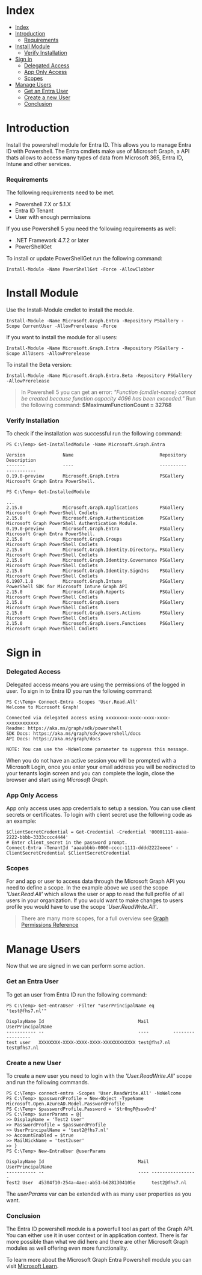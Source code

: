 # Index

- [Index](#index)
- [Introduction](#introduction)
    - [Requirements](#requirements)
- [Install Module](#install-module)
    - [Verify Installation](#verify-installation)
- [Sign in](#sign-in)
    - [Delegated Access](#delegated-access)
    - [App Only Access](#app-only-access)
    - [Scopes](#scopes)
- [Manage Users](#manage-users)
    - [Get an Entra User](#get-an-entra-user)
    - [Create a new User](#create-a-new-user)
    - [Conclusion](#conclusion)

# Introduction

Install the powershell module for Entra ID. This allows you to manage Entra ID with Powershell. The Entra cmdlets make use of Microsoft Graph, a API thats allows to access many types of data from Microsoft 365, Entra ID, Intune and other services. 

### Requirements

The following requirements need to be met.
- Powershell 7.X or 5.1.X
- Entra ID Tenant
- User with enough permissions

If you use Powershell 5 you need the following requirements as well:
- .NET Framework 4.7.2 or later
- PowerShellGet

To install or update PowerShellGet run the following command:
```
Install-Module -Name PowerShellGet -Force -AllowClobber
```

# Install Module

Use the Install-Module cmdlet to install the module.

```
Install-Module -Name Microsoft.Graph.Entra -Repository PSGallery -Scope CurrentUser -AllowPrerelease -Force
```

If you want to install the module for all users:
```
Install-Module -Name Microsoft.Graph.Entra -Repository PSGallery -Scope AllUsers -AllowPrerelease
```

To install the Beta version:
```
Install-Module -Name Microsoft.Graph.Entra.Beta -Repository PSGallery -AllowPrerelease
```

> In Powershell 5 you can get an error: *"Function {cmdlet-name} cannot be created because function capacity 4096 has been exceeded."* Run the following command: **$MaximumFunctionCount = 32768**  

### Verify Installation

To check if the installation was successful run the following command:
```
PS C:\Temp> Get-InstalledModule -Name Microsoft.Graph.Entra

Version              Name                                Repository           Description
-------              ----                                ----------           -----------
0.19.0-preview       Microsoft.Graph.Entra               PSGallery            Microsoft Graph Entra PowerShell.
```

```
PS C:\Temp> Get-InstalledModule

...
2.15.0               Microsoft.Graph.Applications        PSGallery            Microsoft Graph PowerShell Cmdlets
2.15.0               Microsoft.Graph.Authentication      PSGallery            Microsoft Graph PowerShell Authentication Module.
0.19.0-preview       Microsoft.Graph.Entra               PSGallery            Microsoft Graph Entra PowerShell.
2.15.0               Microsoft.Graph.Groups              PSGallery            Microsoft Graph PowerShell Cmdlets
2.15.0               Microsoft.Graph.Identity.Directory… PSGallery            Microsoft Graph PowerShell Cmdlets
2.15.0               Microsoft.Graph.Identity.Governance PSGallery            Microsoft Graph PowerShell Cmdlets
2.15.0               Microsoft.Graph.Identity.SignIns    PSGallery            Microsoft Graph PowerShell Cmdlets
6.1907.1.0           Microsoft.Graph.Intune              PSGallery            PowerShell SDK for Microsoft Intune Graph API
2.15.0               Microsoft.Graph.Reports             PSGallery            Microsoft Graph PowerShell Cmdlets
2.15.0               Microsoft.Graph.Users               PSGallery            Microsoft Graph PowerShell Cmdlets
2.15.0               Microsoft.Graph.Users.Actions       PSGallery            Microsoft Graph PowerShell Cmdlets
2.15.0               Microsoft.Graph.Users.Functions     PSGallery            Microsoft Graph PowerShell Cmdlets
```

# Sign in

### Delegated Access

Delegated access means you are using the permissions of the logged in user. To sign in to Entra ID you run the following command:

```
PS C:\Temp> Connect-Entra -Scopes 'User.Read.All'
Welcome to Microsoft Graph!

Connected via delegated access using xxxxxxxx-xxxx-xxxx-xxxx-xxxxxxxxxxxx
Readme: https://aka.ms/graph/sdk/powershell
SDK Docs: https://aka.ms/graph/sdk/powershell/docs
API Docs: https://aka.ms/graph/docs

NOTE: You can use the -NoWelcome parameter to suppress this message.
```

When you do not have an active session you will be prompted with a Microsoft Login, once you enter your email address you will be redirected to your tenants login screen and you can complete the login, close the browser and start using *Microsoft Graph*.  

### App Only Access

App only access uses app credentials to setup a session. You can use client secrets or certificates. To login with client secret use the following code as an example:

```
$ClientSecretCredential = Get-Credential -Credential '00001111-aaaa-2222-bbbb-3333cccc4444'
# Enter client_secret in the password prompt.
Connect-Entra -TenantId 'aaaabbbb-0000-cccc-1111-dddd2222eeee' -ClientSecretCredential $ClientSecretCredential
```

### Scopes

For and app or user to access data through the Microsoft Graph API you need to define a scope. In the example above we used the scope *'User.Read.All'* which allows the user or app to read the full profile of all users in your organization. If you would want to make changes to users profile you would have to use the scope *'User.ReadWrite.All'*.  

> There are many more scopes, for a full overview see [Graph Permissions Reference](https://learn.microsoft.com/en-us/graph/permissions-reference)  

# Manage Users

Now that we are signed in we can perform some action.

### Get an Entra User

To get an user from Entra ID run the following command:
```
PS C:\Temp> Get-entraUser -Filter "userPrincipalName eq 'test@fhs7.nl'"

DisplayName Id                                   Mail         UserPrincipalName
----------- --                                   ----         -----------------
test user   XXXXXXXX-XXXX-XXXX-XXXX-XXXXXXXXXXXX test@fhs7.nl test@fhs7.nl
```

### Create a new User

To create a new user you need to login with the *'User.ReadWrite.All'* scope and run the following commands.

```
PS C:\Temp> connect-entra -Scopes 'User.ReadWrite.All' -NoWelcome
PS C:\Temp> $passwordProfile = New-Object -TypeName Microsoft.Open.AzureAD.Model.PasswordProfile
PS C:\Temp> $passwordProfile.Password = '$tr0ngP@ssw0rd'
PS C:\Temp> $userParams = @{
>> DisplayName = 'Test2 User'
>> PasswordProfile = $passwordProfile
>> UserPrincipalName = 'test2@fhs7.nl'
>> AccountEnabled = $true
>> MailNickName = 'test2user'
>> }
PS C:\Temp> New-EntraUser @userParams

DisplayName Id                                   Mail UserPrincipalName
----------- --                                   ---- -----------------
Test2 User  45304f10-254a-4aec-ab51-b6281304105e      test2@fhs7.nl
```

The *userParams* var can be extended with as many user properties as you want. 

### Conclusion

The Entra ID powershell module is a powerfull tool as part of the Graph API. You can either use it in user context or in application context. There is far more possible than what we did here and there are other Microsoft Graph modules as well offering even more functionality. 

To learn more about the Microsoft Graph Entra Powershell module you can visit [Microsoft Learn](https://learn.microsoft.com/en-us/powershell/module/microsoft.graph.entra/?view=entra-powershell).